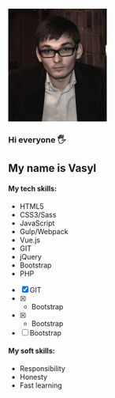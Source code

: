 ![My Photo](/images/image.png)

### Hi everyone :raised_hand_with_fingers_splayed:
## My name is Vasyl
#### My tech skills:
* HTML5
* CSS3/Sass
* JavaScript
* Gulp/Webpack
* Vue.js
* GIT
* jQuery
* Bootstrap
* PHP

* [x] GIT
* [x] * Bootstrap
* [x] * Bootstrap
* [ ] Bootstrap

#### My soft skills:
* Responsibility
* Honesty
* Fast learning






